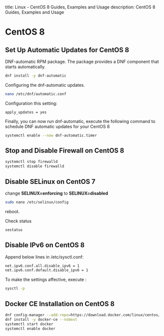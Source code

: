 title: Linux - CentOS 8 Guides, Examples and Usage
description: CentOS 8 Guides, Examples and Usage

# CentOS 8

## Set Up Automatic Updates for CentOS 8

DNF-automatic RPM package. The package provides a DNF component that starts automatically.

```bash
dnf install -y dnf-automatic
```

Configuring the dnf-automatic updates.

```bash
nano /etc/dnf/automatic.conf
```

Configuration this setting:

```config
apply_updates = yes
```

Finally, you can now run dnf-automatic, execute the following command to schedule DNF automatic updates for your CentOS 8

```bash
systemctl enable --now dnf-automatic.timer
```

## Stop and Disable Firewall on CentOS 8

```bash
systemctl stop firewalld
systemctl disable firewalld
```

## Disable SELinux on CentOS 7

change __SELINUX=enforcing__ to __SELINUX=disabled__

```bash
sudo nano /etc/selinux/config
```

reboot.

Check status

```bash
sestatus
```

## Disable IPv6 on CentOS 8

Append below lines in /etc/sysctl.conf:

```bash
net.ipv6.conf.all.disable_ipv6 = 1
net.ipv6.conf.default.disable_ipv6 = 1
```

To make the settings affective, execute :

```bash
sysctl -p
```

## Docker CE Installation on CentOS 8

```bash
dnf config-manager --add-repo=https://download.docker.com/linux/centos/docker-ce.repo
dnf install -y docker-ce --nobest
systemctl start docker
systemctl enable docker
```
